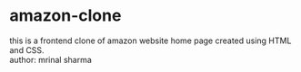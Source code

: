 # amazon-clone
this is a frontend clone of amazon website home page created using HTML and CSS.
<br>
author: mrinal sharma
